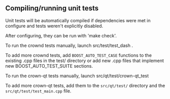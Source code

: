 Compiling/running unit tests
------------------------------------

Unit tests will be automatically compiled if dependencies were met in configure
and tests weren't explicitly disabled.

After configuring, they can be run with 'make check'.

To run the crownd tests manually, launch src/test/test_dash .

To add more crownd tests, add `BOOST_AUTO_TEST_CASE` functions to the existing
.cpp files in the test/ directory or add new .cpp files that
implement new BOOST_AUTO_TEST_SUITE sections.

To run the crown-qt tests manually, launch src/qt/test/crown-qt_test

To add more crown-qt tests, add them to the `src/qt/test/` directory and
the `src/qt/test/test_main.cpp` file.
